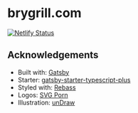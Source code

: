 # brygrill.com

[![Netlify Status](https://api.netlify.com/api/v1/badges/15d46f4d-8590-4691-9015-086dc4a416f9/deploy-status)](https://app.netlify.com/sites/happy-colden-ef45b1/deploys)

## Acknowledgements

- Built with: [Gatsby](https://www.gatsbyjs.org/)
- Starter:
  [gatsby-starter-typescript-plus](https://github.com/resir014/gatsby-starter-typescript-plus)
- Styled with: [Rebass](https://rebassjs.org/)
- Logos: [SVG Porn](https://svgporn.com/)
- Illustration: [unDraw](https://undraw.co/)

